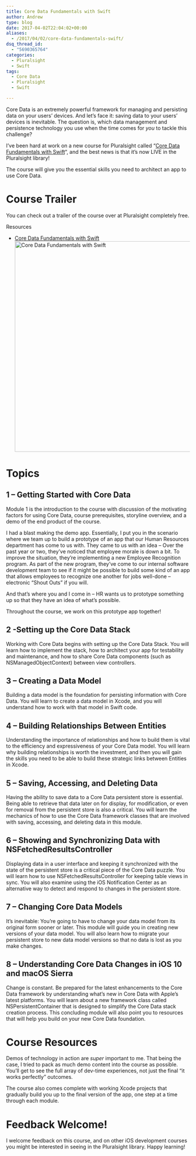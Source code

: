 ```yaml
---
title: Core Data Fundamentals with Swift
author: Andrew
type: blog
date: 2017-04-02T22:04:02+00:00
aliases:
  - /2017/04/02/core-data-fundamentals-swift/
dsq_thread_id:
  - "5690365764"
categories:
  - Pluralsight
  - Swift
tags:
  - Core Data
  - Pluralsight
  - Swift

---
```

Core Data is an extremely powerful framework for managing and persisting data on your users&#8217; devices. And let&#8217;s face it: saving data to your users&#8217; devices is inevitable. The question is, which data management and persistence technology you use when the time comes for _you_ to tackle this challenge?

I&#8217;ve been hard at work on a new course for Pluralsight called &#8220;[Core Data Fundamentals with Swift][1]&#8220;, and the best news is that it&#8217;s now LIVE in the Pluralsight library!

The course will give you the essential skills you need to architect an app to use Core Data.

# Course Trailer

You can check out a trailer of the course over at Pluralsight completely free.

<div class="resources">
  <div class="resources-header">
    Resources
  </div>
  
  <ul class="resources-content">
    <li>
      <i class="fa fa-video-camera"></i> <a href="http://bit.ly/ps-core-data-swift" target="_blank">Core Data Fundamentals with Swift</a><br /> <a href="http://bit.ly/ps-core-data-swift" target="_blank"><img src="https://www.andrewcbancroft.com/wp-content/uploads/2017/04/ps-core-data-fundamentals-swift-1024x576.png" alt="Core Data Fundamentals with Swift" width="1024" height="576" class="alignnone size-large wp-image-13163" srcset="https://www.andrewcbancroft.com/wp-content/uploads/2017/04/ps-core-data-fundamentals-swift-1024x576.png 1024w, https://www.andrewcbancroft.com/wp-content/uploads/2017/04/ps-core-data-fundamentals-swift-300x169.png 300w, https://www.andrewcbancroft.com/wp-content/uploads/2017/04/ps-core-data-fundamentals-swift-768x432.png 768w, https://www.andrewcbancroft.com/wp-content/uploads/2017/04/ps-core-data-fundamentals-swift.png 1539w" sizes="(max-width: 1024px) 100vw, 1024px" /></a>
    </li>
  </ul>
</div>

# Topics

## 1 &#8211; Getting Started with Core Data

Module 1 is the introduction to the course with discussion of the motivating factors for using Core Data, course prerequisites, storyline overview, and a demo of the end product of the course.

I had a blast making the demo app. Essentially, I put you in the scenario where we team up to build a prototype of an app that our Human Resources department has come to us with. They came to us with an idea &#8211; Over the past year or two, they’ve noticed that employee morale is down a bit. To improve the situation, they’re implementing a new Employee Recognition program. As part of the new program, they’ve come to our internal software development team to see if it might be possible to build some kind of an app that allows employees to recognize one another for jobs well-done &#8211; electronic “Shout Outs” if you will.

And that’s where you and I come in &#8211; HR wants us to prototype something up so that they have an idea of what’s possible.

Throughout the course, we work on this prototype app together!

## 2 -Setting up the Core Data Stack

Working with Core Data begins with setting up the Core Data Stack. You will learn how to implement the stack, how to architect your app for testability and maintenance, and how to share Core Data components (such as NSManagedObjectContext) between view controllers.

## 3 &#8211; Creating a Data Model

Building a data model is the foundation for persisting information with Core Data. You will learn to create a data model in Xcode, and you will understand how to work with that model in Swift code.

## 4 &#8211; Building Relationships Between Entities

Understanding the importance of relationships and how to build them is vital to the efficiency and expressiveness of your Core Data model. You will learn why building relationships is worth the investment, and then you will gain the skills you need to be able to build these strategic links between Entities in Xcode.

## 5 &#8211; Saving, Accessing, and Deleting Data

Having the ability to save data to a Core Data persistent store is essential. Being able to retrieve that data later on for display, for modification, or even for removal from the persistent store is also a critical. You will learn the mechanics of how to use the Core Data framework classes that are involved with saving, accessing, and deleting data in this module.

## 6 &#8211; Showing and Synchronizing Data with NSFetchedResultsController

Displaying data in a user interface and keeping it synchronized with the state of the persistent store is a critical piece of the Core Data puzzle. You will learn how to use NSFetchedResultsController for keeping table views in sync. You will also examine using the iOS Notification Center as an alternative way to detect and respond to changes in the persistent store.

## 7 &#8211; Changing Core Data Models

It&#8217;s inevitable: You&#8217;re going to have to change your data model from its original form sooner or later. This module will guide you in creating new versions of your data model. You will also learn how to migrate your persistent store to new data model versions so that no data is lost as you make changes.

## 8 &#8211; Understanding Core Data Changes in iOS 10 and macOS Sierra

Change is constant. Be prepared for the latest enhancements to the Core Data framework by understanding what&#8217;s new in Core Data with Apple&#8217;s latest platforms. You will learn about a new framework class called NSPersistentContainer that is designed to simplify the Core Data stack creation process. This concluding module will also point you to resources that will help you build on your new Core Data foundation.

# Course Resources

Demos of technology in action are _super_ important to me. That being the case, I tried to pack as much demo content into the course as possible. You&#8217;ll get to see the full array of dev-time experiences, not just the final &#8220;it works perfectly&#8221; outcomes.

The course also comes complete with working Xcode projects that gradually build you up to the final version of the app, one step at a time through each module.

# Feedback Welcome!

I welcome feedback on this course, and on other iOS development courses you might be interested in seeing in the Pluralsight library. Happy learning!

 [1]: http://bit.ly/ps-core-data-swift